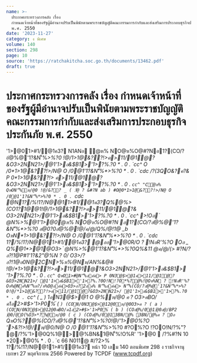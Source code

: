 ```yaml
---
name: >-
  ประกาศกระทรวงการคลัง เรื่อง
  กำหนดเจ้าหน้าที่ของรัฐผู้มีอำนาจปรับเป็นพินัยตามพระราชบัญญัติคณะกรรมการกำกับและส่งเสริมการประกอบธุรกิจประกันภัย
  พ.ศ. 2550
date: '2023-11-27'
category: ง พิเศษ
volume: 140
section: 298
page: 10
source: 'https://ratchakitcha.soc.go.th/documents/13462.pdf'
draft: true
---
```


# ประกาศกระทรวงการคลัง เรื่อง กำหนดเจ้าหน้าที่ของรัฐผู้มีอำนาจปรับเป็นพินัยตามพระราชบัญญัติคณะกรรมการกำกับและส่งเสริมการประกอบธุรกิจประกันภัย พ.ศ. 2550

'1>@01>#1/@1ค3? N1ANอ ํ@ห% NO@ห%O@#?Nอ1?(CO/?อํ@%@'1?&N'็%*>%?0 !@/*1>1@&??!>ค>11/@1ํ@?&O3>2NN21>/@1'1>อ&$B1>'1>?%.?0 * . 0 . `cc^ O /0*1>1@&??!>/N@ O /0@1'1?&N'็%*>%?0 * . 0 . `cdc /?(3QO&?ค?& P 0*1>1@&??!> ค>11/@1ํ@?&O3>2NN21>/@1'1>อ&$B1>'1>?%.?0 * . 0 . `cc^ "Cํ@ห% QหON'็%ห/@0 !@/&?? _ ( 3ํ@ ? &#?N ab ) #O@0*1>1@&??!>/N@ O /0@1'1?&N'็%*>%?0 * . 0 . `cdc @N1?/%!1?/N@@11>#1/@1ค3?Q%@%>(CO1?1@@1!@/*1>1@&??!>ค>11/@1ํ@?& O3>2NN21>/@1'1>อ&$B1>'1>?%.?0 * . 0 . `cc^ >!Oอ ํ @N%>%@1'1>@0ํ@ห% NO@ห%O@#?N อ1?(CO/?อํ@%@'1?&N'็%*>%?0 อ@0?0อํ@%@!@/ค/@/Q%/@!1@ _b OหN*1>1@&??!>/N@ O /0@1'1?&N'็%*>%?0 * . 0 . `cdc 1?/%!1?/N@@11>#1/@1ค3? @ออ'1>@0R/O ? !NอR'%?O Oอ _ Q%@1*>@1@O3> ํ @N%>%@1'1?&N'็%*>%?0Q%&11 @ค/@/(> #?N/?อ?!1@P#1'1?&2"@%N ? 0/ O3>/?อ?!1@อ0N@2CN>%ห%@Nห/AN%&@# !@/*1>1@&??!>ค>11/@1ํ@?&O3>2NN21>/@1'1>อ&$B1> '1>?%.?0 * . 0 . `cc^ QหO1>#ํ@N'็%อค์ค> P 0N3@$>@1ค>11/@1ํ@?&O3>2NN21>/ @1'1>อ&$B1>'1>?%.?0O!N!?O*%?@%!ํ@Oห%N ? !NอR'%?Oห%@Nค%N'็%ห?/ห%O@อค์ค>O3>อ?2อค% N'็%อค์ค> N'็%(CO/?อํ@%@'1?&N'็%*>%?0!@/*1>1@&??!>ค>11/@1ํ@?&O3>2NN21>/ @1'1>อ&$B1>'1>?%.?0 * . 0 . `cc^ ( _ ) 1อN3@$>@1 O @%ห/@0 ค ? O3>คBO/ค1อ2>#$>'1>P0%์ ( ` ) (CON/0N3@$>@12@0ห/@0O3>ค ? ( a ) (CON/0N3@$>@12@0คBO/ค1อ2>#$>'1>P0%์ ( b ) (COอํ@%/0@1)่@0อ@/BP2 )่@0/@O(%O3>*?%@ห/@0 ( c ) (COอํ@%/0@13BN/@% 3BN/@%ค ? Oอ ` QหO*%?@%(CO/?อํ@%@'1?&N'็%*>%?0!@/'1>@0%?O '>&?!>!@/ห/@0/N@ O /0 @1'1?&N'็%*>%?0 #?O%?O !?OO!N/?%"? @/?%'1>@0Q%1@>@%BN&1@N'็%!O%R' '1>@0  /?%#?N 10 *20>@0% * . 0 . `c 66 N011@ #/?2>% 1?/%!1?/N@@11>#1/@1ค3? หน้า 10 เลม 140 ตอนพิเศษ 298 ง ราชกิจจานุเบกษา 27 พฤศจิกายน 2566 Powered by TCPDF (www.tcpdf.org)
